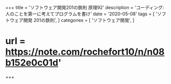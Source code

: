 +++
title = 'ソフトウェア開発201の鉄則 原理92'
description = 'コーディング:人のことを第一に考えてプログラムを書け'
date = '2020-05-08'
tags = [
    'ソフトウェア開発 201の鉄則',
]
categories = [
    'ソフトウェア開発',
]
# url = https://note.com/rochefort10/n/n08b152e0c01d'
+++
